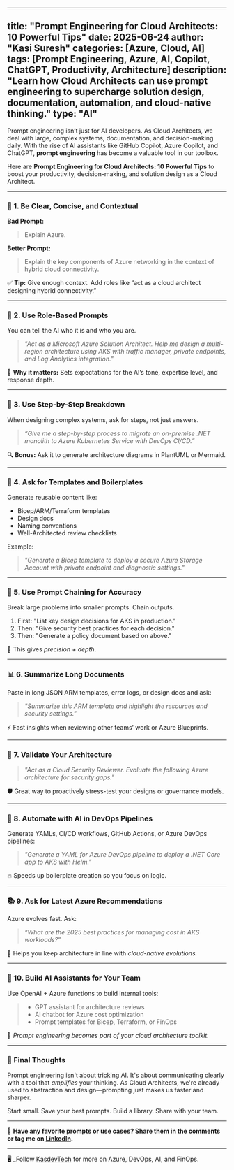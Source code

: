 

---
title: "Prompt Engineering for Cloud Architects: 10 Powerful Tips"
date: 2025-06-24
author: "Kasi Suresh"
categories: [Azure, Cloud, AI]
tags: [Prompt Engineering, Azure, AI, Copilot, ChatGPT, Productivity, Architecture]
description: "Learn how Cloud Architects can use prompt engineering to supercharge solution design, documentation, automation, and cloud-native thinking."
type: "AI"
---
Prompt engineering isn’t just for AI developers. As Cloud Architects, we deal with large, complex systems, documentation, and decision-making daily. With the rise of AI assistants like GitHub Copilot, Azure Copilot, and ChatGPT, **prompt engineering** has become a valuable tool in our toolbox.

Here are **Prompt Engineering for Cloud Architects: 10 Powerful Tips** to boost your productivity, decision-making, and solution design as a Cloud Architect.

---

### 🚀 1. Be Clear, Concise, and Contextual

**Bad Prompt:**  
> Explain Azure.

**Better Prompt:**  
> Explain the key components of Azure networking in the context of hybrid cloud connectivity.

✅ **Tip:** Give enough context. Add roles like “act as a cloud architect designing hybrid connectivity.”

---

### 🧱 2. Use Role-Based Prompts

You can tell the AI who it is and who you are.

> *"Act as a Microsoft Azure Solution Architect. Help me design a multi-region architecture using AKS with traffic manager, private endpoints, and Log Analytics integration."*

🎯 **Why it matters:** Sets expectations for the AI’s tone, expertise level, and response depth.

---

### 🧠 3. Use Step-by-Step Breakdown

When designing complex systems, ask for steps, not just answers.

> *“Give me a step-by-step process to migrate an on-premise .NET monolith to Azure Kubernetes Service with DevOps CI/CD.”*

🔍 **Bonus:** Ask it to generate architecture diagrams in PlantUML or Mermaid.

---

### 📄 4. Ask for Templates and Boilerplates

Generate reusable content like:

- Bicep/ARM/Terraform templates
- Design docs
- Naming conventions
- Well-Architected review checklists

Example:

> *"Generate a Bicep template to deploy a secure Azure Storage Account with private endpoint and diagnostic settings."*

---

### 🧪 5. Use Prompt Chaining for Accuracy

Break large problems into smaller prompts. Chain outputs.

1. First: "List key design decisions for AKS in production."
2. Then: "Give security best practices for each decision."
3. Then: "Generate a policy document based on above."

🎯 This gives *precision + depth*.

---

### 📊 6. Summarize Long Documents

Paste in long JSON ARM templates, error logs, or design docs and ask:

> *"Summarize this ARM template and highlight the resources and security settings."*

⚡ Fast insights when reviewing other teams’ work or Azure Blueprints.

---

### 🧰 7. Validate Your Architecture

> *"Act as a Cloud Security Reviewer. Evaluate the following Azure architecture for security gaps."*

🛡️ Great way to proactively stress-test your designs or governance models.

---

### 🔁 8. Automate with AI in DevOps Pipelines

Generate YAMLs, CI/CD workflows, GitHub Actions, or Azure DevOps pipelines:

> *"Generate a YAML for Azure DevOps pipeline to deploy a .NET Core app to AKS with Helm."*

🔥 Speeds up boilerplate creation so you focus on logic.

---

### 📚 9. Ask for Latest Azure Recommendations

Azure evolves fast. Ask:

> *“What are the 2025 best practices for managing cost in AKS workloads?”*

🔄 Helps you keep architecture in line with *cloud-native evolutions.*

---

### 🤖 10. Build AI Assistants for Your Team

Use OpenAI + Azure functions to build internal tools:

> - GPT assistant for architecture reviews  
> - AI chatbot for Azure cost optimization  
> - Prompt templates for Bicep, Terraform, or FinOps  

🧱 *Prompt engineering becomes part of your cloud architecture toolkit.*

---

### 💬 Final Thoughts

Prompt engineering isn't about tricking AI. It's about communicating clearly with a tool that *amplifies* your thinking. As Cloud Architects, we're already used to abstraction and design—prompting just makes us faster and sharper.

Start small. Save your best prompts. Build a library. Share with your team.

---

📢 **Have any favorite prompts or use cases? Share them in the comments or tag me on [LinkedIn](https://www.linkedin.com/in/kasisuresh/).**

---

🖥️ _Follow [KasdevTech](https://kasdevtech.github.io/) for more on Azure, DevOps, AI, and FinOps.

